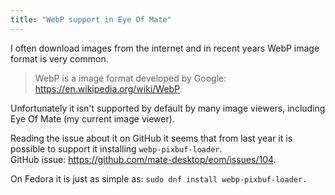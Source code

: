 ```yaml
---
title: "WebP support in Eye Of Mate"
---
```


I often download images from the internet and in recent years WebP image format is very common.

> WebP is a image format developed by Google: <https://en.wikipedia.org/wiki/WebP>.

Unfortunately it isn't supported by default by many image viewers, including Eye Of Mate (my current image viewer).

Reading the issue about it on GitHub it seems that from last year it is possible to support it installing `webp-pixbuf-loader`.  
GitHub issue: <https://github.com/mate-desktop/eom/issues/104>.

On Fedora it is just as simple as:
`sudo dnf install webp-pixbuf-loader.`
